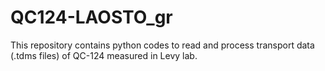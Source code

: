# QC124-LAOSTO_gr
This repository contains python codes to read and process transport data (.tdms files) of QC-124 measured in Levy lab.
